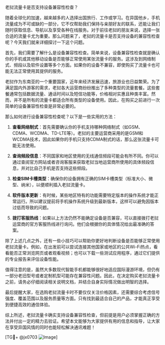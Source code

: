 老挝流量卡是否支持设备兼容性检查？

随着全球化的加速，越来越多的人选择出国旅行、工作或学习。在异国他乡，手机流量成为不可或缺的一部分，它不仅帮助我们保持与亲朋好友的联系，还能让我们随时获取信息、导航以及享受各种在线服务。对于前往老挝的朋友来说，选择一张合适的流量卡尤为重要。那么问题来了，老挝的流量卡是否支持设备的兼容性检查呢？今天我们就来详细探讨一下这个问题。

首先，我们需要了解什么是设备兼容性检查。简单来说，设备兼容性检查就是确认你的手机或其他移动设备是否能够正常使用某张流量卡的服务。这涉及到网络制式、频段以及软件设置等多个方面。如果你的设备不兼容，即使购买了流量卡也可能无法正常使用其提供的服务。

老挝作为东南亚的一个重要国家，近年来经济发展迅速，旅游业也日益繁荣。为了满足国内外游客的需求，老挝各大运营商纷纷推出了多种类型的流量套餐。这些套餐通常包括数据流量、通话时间以及短信功能等，价格相对实惠且种类丰富。然而，并不是所有的流量卡都适合所有类型的设备使用。因此，在购买之前进行一次简单的设备兼容性检查是非常必要的。

那么如何进行设备兼容性检查呢？以下是一些实用的方法：

1. **查看网络制式**：首先需要确认你的手机支持哪种网络制式（如GSM、CDMA、WCDMA、TD-LTE等）。老挝的主要运营商采用的是GSM和WCDMA技术，因此如果你的手机只支持CDMA制式的话，那么这张流量卡可能无法使用。

2. **查询频段信息**：不同国家和地区使用的无线通信频段可能会有所不同。你可以通过查阅官方网站或者咨询客服来获取老挝当地运营商所使用的具体频段信息，并对比自己手机是否支持这些频段。

3. **检查SIM卡槽类型**：确保你的设备拥有正确的SIM卡槽类型（标准大小、微型、纳米），以便顺利插入老挝流量卡。

4. **软件版本更新**：有时候，某些地区特有的功能需要特定版本的操作系统才能正常运行。所以建议提前将手机操作系统升级到最新版本，这样可以避免因版本过低而导致的问题。

5. **拨打客服热线**：如果以上方法仍然不能确定设备是否兼容，可以直接拨打老挝运营商的官方客服热线进行询问。他们会根据你的具体情况给出最准确的答案。

除了上述几点之外，还有一些小技巧可以帮助你更好地判断设备是否能够正常使用老挝流量卡。例如，在出发前可以尝试连接其他国家或地区的公共Wi-Fi热点，看看能否正常浏览网页或者观看视频；也可以下载一些测试应用程序，通过它们提供的专业报告来评估设备性能。

值得注意的是，虽然大多数现代智能手机都能够很好地适应国际漫游环境，但仍有一部分老旧型号或者定制机型可能存在兼容性问题。因此，在决定购买老挝流量卡之前，请务必仔细阅读相关说明文档，并结合自身实际情况做出明智的选择。

最后提醒大家，在选购老挝流量卡时不要仅仅关注价格因素，还需要综合考虑信号强度、覆盖范围以及服务质量等方面。只有找到最适合自己的产品，才能真正享受到便捷高效的通信体验。

综上所述，老挝流量卡确实支持设备兼容性检查，但前提是用户必须掌握正确的方法并付出一定的精力去验证。希望本文能够为大家提供有用的信息和指导，让大家在享受异国风情的同时也能轻松解决通讯难题！

[TG💪+ @jx0703 ![Image](https://github.com/user-attachments/assets/dbca1d08-cadb-493c-b0ec-ad6f7a83f270)]